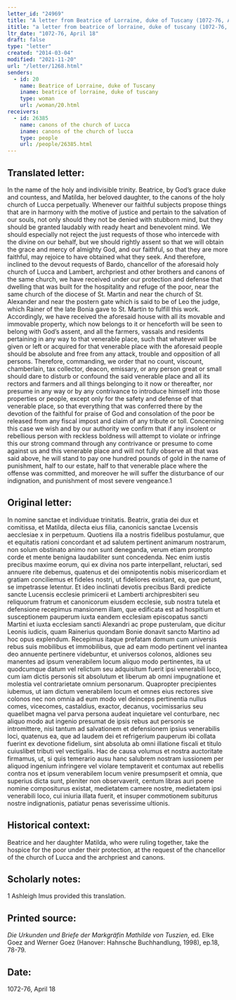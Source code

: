 ```yaml
---
letter_id: "24969"
title: "A letter from Beatrice of Lorraine, duke of Tuscany (1072-76, April 18)"
ititle: "a letter from beatrice of lorraine, duke of tuscany (1072-76, april 18)"
ltr_date: "1072-76, April 18"
draft: false
type: "letter"
created: "2014-03-04"
modified: "2021-11-20"
url: "/letter/1268.html"
senders:
  - id: 20
    name: Beatrice of Lorraine, duke of Tuscany
    iname: beatrice of lorraine, duke of tuscany
    type: woman
    url: /woman/20.html
receivers:
  - id: 26385
    name: canons of the church of Lucca
    iname: canons of the church of lucca
    type: people
    url: /people/26385.html
---
```

<h2> Translated letter:</h2>In the name of the holy and indivisible trinity.  Beatrice, by God’s grace duke and countess, and Matilda, her beloved daughter, to the canons of the holy church of Lucca perpetually.  Whenever our faithful subjects propose things that are in harmony with the motive of justice and pertain to the salvation of our souls, not only should they not be denied with stubborn mind, but they should be granted laudably with ready heart and benevolent mind.  We should especially not reject the just requests of those who intercede with the divine on our behalf, but we should rightly assent so that we will obtain the grace and mercy of almighty God, and our faithful, so that they are more faithful, may rejoice to have obtained what they seek.  And therefore, inclined to the devout requests of Bardo, chancellor of the aforesaid holy church of Lucca and Lambert, archpriest and other brothers and canons of the same church, we have received under our protection and defense that dwelling that was built for the hospitality and refuge of the poor, near the same church of the diocese of St. Martin and near the church of St. Alexander and near the postern gate which is said to be of Leo the judge, which Rainer of the late Bonia gave to St. Martin to fulfill this work.  Accordingly, we have received the aforesaid house with all its movable and immovable property, which now belongs to it or henceforth will be seen to belong with God’s assent, and all the farmers, vassals and residents pertaining in any way to that venerable place, such that whatever will be given or left or acquired for that venerable place with the aforesaid people should be absolute and free from any attack, trouble and opposition of all persons.  Therefore, commanding, we order that no count, viscount, chamberlain, tax collector, deacon, emissary, or any person great or small should dare to disturb or confound the said venerable place and all its rectors and farmers and all things belonging to it now or thereafter, nor presume in any way or by any contrivance to introduce himself into those properties or people, except only for the safety and defense of that venerable place, so that everything that was conferred there by the devotion of the faithful for praise of God and consolation of the poor be released from any fiscal impost and claim of any tribute or toll.  Concerning this case we wish and by our authority we confirm that if any insolent or rebellious person with reckless boldness will attempt to violate or infringe this our strong command through any contrivance or presume to come against us and this venerable place and will not fully observe all that was said above, he will stand to pay one hundred pounds of gold in the name of punishment, half to our estate, half to that venerable place where the offense was committed, and moreover he will suffer the disturbance of our indignation, and punishment of most severe vengeance.1
<h2 class="mt-4"> Original letter:</h2>In nomine sanctae et individuae trinitatis. Beatrix, gratia dei dux et comitissa, et Matilda, dilecta eius filia, canonicis sanctae Lvcensis aecclesiae x in perpetuum. Quotiens illa a nostris fidelibus postulamur, que et equitatis rationi concordant et ad salutem pertinent animarum nostrarum, non solum obstinato animo non sunt deneganda, verum etiam prompto corde et mente benigna laudabiliter sunt concedenda. Nec enim iustis precibus maxime eorum, qui ex divina nos parte interpellant, reluctari, sed annuere rite debemus, quatenus et dei omnipotentis nobis misericordiam et gratiam conciliemus et fideles nostri, ut fideliores existant, ea, que petunt, se impetrasse letentur. Et ideo inclinati devotis precibus Bardi predicte sancte Lucensis ecclesie primicerii et Lamberti archipresbiteri seu reliquorum fratrum et canonicorum eiusdem ecclesie, sub nostra tutela et defensione recepimus mansionem illam, que edificata est ad hospitium et susceptionem pauperum iuxta eandem ecclesiam episcopatus sancti Martini et iuxta ecclesiam sancti Alexandri ac prope pusterulam, que dicitur Leonis iudicis, quam Rainerius quondam Bonie donavit sancto Martino ad hoc opus explendum. Recepimus itaque prefatam domum cum universis rebus suis mobilibus et immobilibus, que ad eam modo pertinent vel inantea deo annuente pertinere videbuntur, et universos colonos, aldiones seu manentes ad ipsum venerabilem locum aliquo modo pertinentes, ita ut quodcumque datum vel relictum seu adquisitum fuerit ipsi venerabili loco, cum iam dictis personis sit absolutum et liberum ab omni impugnatione et molestia vel contrarietate omnium personarum. Quapropter precipientes iubemus, ut iam dictum venerabilem locum et omnes eius rectores sive colonos nec non omnia ad eum modo vel deinceps pertinentia nullus comes, vicecomes, castaldius, exactor, decanus, vocimissarius seu quaelibet magna vel parva persona audeat inquietare vel conturbare, nec aliquo modo aut ingenio presumat de ipsis rebus aut personis se intromittere, nisi tantum ad salvationem et defensionem ipsius venerabilis loci, quatenus ea, que ad laudem dei et refrigerium pauperum ibi collata fuerint ex devotione fidelium, sint absoluta ab omni illatione fiscali et titulo cuiuslibet tributi vel vectigalis. Hac de causa volumus et nostra auctoritate firmamus, ut, si quis temerario ausu hanc salubrem nostram iussionem per aliquod ingenium infringere vel violare temptaverit et contumax aut rebellis contra nos et ipsum venerabilem locum venire presumpserit et omnia, que superius dicta sunt, pleniter non observaverit, centum libras auri poene nomine compositurus existat, medietatem camere nostre, medietatem ipsi venerabili loco, cui iniuria illata fuerit, et insuper commotionem subiturus nostre indignationis, patiatur penas severissime ultionis.
<h2 class="mt-4"> Historical context:</h2>Beatrice and her daughter Matilda, who were ruling together, take the hospice for the poor under their protection, at the request of the chancellor of the church of Lucca and the archpriest and canons.
<h2 class="mt-4"> Scholarly notes:</h2>1  Ashleigh Imus provided this translation.
<h2 class="mt-4"> Printed source:</h2><p><em>Die Urkunden und Briefe der Markgräfin Mathilde von Tuszien</em>, ed. Elke Goez and Werner Goez (Hanover: Hahnsche Buchhandlung, 1998), ep.18, 78-79.</p><h2 class="mt-4"> Date:</h2>1072-76, April 18